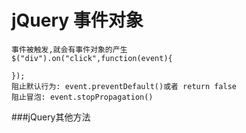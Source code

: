# jQuery 事件对象
    事件被触发,就会有事件对象的产生
    $("div").on("click",function(event){

    });
    阻止默认行为: event.preventDefault()或者 return false
    阻止冒泡: event.stopPropagation()
###jQuery其他方法
    
